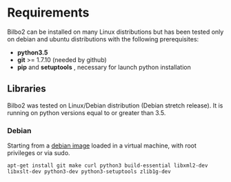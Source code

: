 # Requirements #

Bilbo2 can be installed on many Linux distributions but has been tested only on debian and ubuntu distributions with the following prerequisites:

* **python3.5**
* **git** >= 1.7.10 (needed by github)
* **pip** and **setuptools** , necessary for launch python installation



## Libraries ##

Bilbo2 was tested on Linux/Debian distribution (Debian stretch release). It is running on python versions equal to or greater than 3.5. 


### Debian ###

Starting from a [debian image](https://www.debian.org/distrib/) loaded in a virtual machine, with root privileges or via sudo.

```
apt-get install git make curl python3 build-essential libxml2-dev libxslt-dev python3-dev python3-setuptools zlib1g-dev
```





